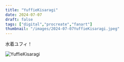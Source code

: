 ```yaml
---
title: "YuffieKisaragi"
date: 2024-07-07
draft: false
tags: ["digital","procreate","fanart"]
thumbnail: "/images/2024-07-07YuffieKisaragi.jpeg"
---
```


水着ユフィ！

![YuffieKisaragi](/images/2024-07-07YuffieKisaragi.jpeg)